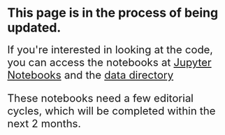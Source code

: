 # This page is in the process of being updated.

<font size='5'> If you're interested in looking at the code, you can access the notebooks at [Jupyter Notebooks](https://github.com/DanHerman212/oud_treatment_outcome/tree/main/notebooks) and the [data directory](https://github.com/DanHerman212/oud_treatment_outcome/tree/main/data/clean_data) 

These notebooks need a few editorial cycles, which will be completed within the next 2 months.

</font>
